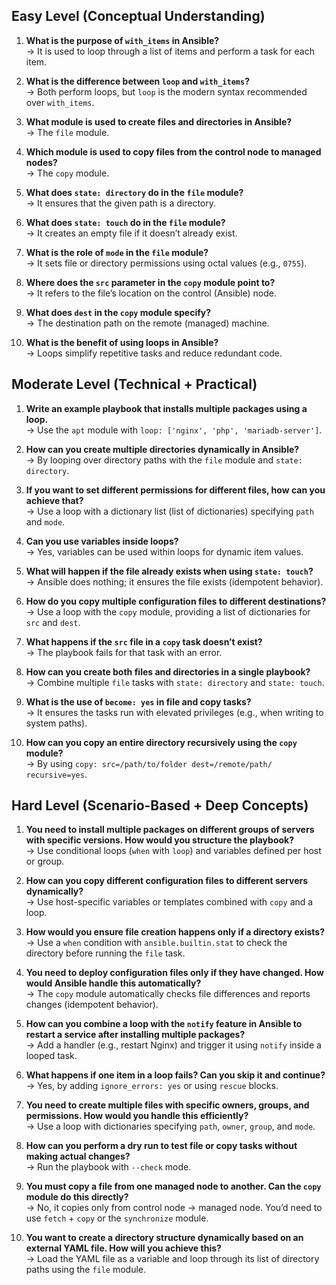 ## Easy Level (Conceptual Understanding)

1. **What is the purpose of `with_items` in Ansible?**  
   → It is used to loop through a list of items and perform a task for each item.

2. **What is the difference between `loop` and `with_items`?**  
   → Both perform loops, but `loop` is the modern syntax recommended over `with_items`.

3. **What module is used to create files and directories in Ansible?**  
   → The `file` module.

4. **Which module is used to copy files from the control node to managed nodes?**  
   → The `copy` module.

5. **What does `state: directory` do in the `file` module?**  
   → It ensures that the given path is a directory.

6. **What does `state: touch` do in the `file` module?**  
   → It creates an empty file if it doesn’t already exist.

7. **What is the role of `mode` in the `file` module?**  
   → It sets file or directory permissions using octal values (e.g., `0755`).

8. **Where does the `src` parameter in the `copy` module point to?**  
   → It refers to the file’s location on the control (Ansible) node.

9. **What does `dest` in the `copy` module specify?**  
   → The destination path on the remote (managed) machine.

10. **What is the benefit of using loops in Ansible?**  
    → Loops simplify repetitive tasks and reduce redundant code.

## Moderate Level (Technical + Practical)

1. **Write an example playbook that installs multiple packages using a loop.**  
   → Use the `apt` module with `loop: ['nginx', 'php', 'mariadb-server']`.

2. **How can you create multiple directories dynamically in Ansible?**  
   → By looping over directory paths with the `file` module and `state: directory`.

3. **If you want to set different permissions for different files, how can you achieve that?**  
   → Use a loop with a dictionary list (list of dictionaries) specifying `path` and `mode`.

4. **Can you use variables inside loops?**  
   → Yes, variables can be used within loops for dynamic item values.

5. **What will happen if the file already exists when using `state: touch`?**  
   → Ansible does nothing; it ensures the file exists (idempotent behavior).

6. **How do you copy multiple configuration files to different destinations?**  
   → Use a loop with the `copy` module, providing a list of dictionaries for `src` and `dest`.

7. **What happens if the `src` file in a `copy` task doesn’t exist?**  
   → The playbook fails for that task with an error.

8. **How can you create both files and directories in a single playbook?**  
   → Combine multiple `file` tasks with `state: directory` and `state: touch`.

9. **What is the use of `become: yes` in file and copy tasks?**  
   → It ensures the tasks run with elevated privileges (e.g., when writing to system paths).

10. **How can you copy an entire directory recursively using the `copy` module?**  
    → By using `copy: src=/path/to/folder dest=/remote/path/ recursive=yes`.
    
## Hard Level (Scenario-Based + Deep Concepts)

1. **You need to install multiple packages on different groups of servers with specific versions. How would you structure the playbook?**  
   → Use conditional loops (`when` with `loop`) and variables defined per host or group.

2. **How can you copy different configuration files to different servers dynamically?**  
   → Use host-specific variables or templates combined with `copy` and a loop.

3. **How would you ensure file creation happens only if a directory exists?**  
   → Use a `when` condition with `ansible.builtin.stat` to check the directory before running the `file` task.

4. **You need to deploy configuration files only if they have changed. How would Ansible handle this automatically?**  
   → The `copy` module automatically checks file differences and reports changes (idempotent behavior).

5. **How can you combine a loop with the `notify` feature in Ansible to restart a service after installing multiple packages?**  
   → Add a handler (e.g., restart Nginx) and trigger it using `notify` inside a looped task.

6. **What happens if one item in a loop fails? Can you skip it and continue?**  
   → Yes, by adding `ignore_errors: yes` or using `rescue` blocks.

7. **You need to create multiple files with specific owners, groups, and permissions. How would you handle this efficiently?**  
   → Use a loop with dictionaries specifying `path`, `owner`, `group`, and `mode`.

8. **How can you perform a dry run to test file or copy tasks without making actual changes?**  
   → Run the playbook with `--check` mode.

9. **You must copy a file from one managed node to another. Can the `copy` module do this directly?**  
   → No, it copies only from control node → managed node. You’d need to use `fetch` + `copy` or the `synchronize` module.

10. **You want to create a directory structure dynamically based on an external YAML file. How will you achieve this?**  
    → Load the YAML file as a variable and loop through its list of directory paths using the `file` module.
